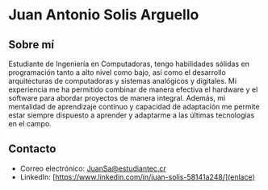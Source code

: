 # Juan Antonio Solis Arguello

## Sobre mí

Estudiante de Ingeniería en Computadoras, tengo habilidades sólidas en programación tanto a alto nivel como bajo, así como el desarrollo arquitecturas de computadoras y sistemas analógicos y digitales. Mi experiencia me ha permitido combinar de manera efectiva el hardware y el software para abordar proyectos de manera integral. Además, mi mentalidad de aprendizaje continuo y capacidad de adaptación me permite estar siempre dispuesto a aprender y adaptarme a las últimas tecnologías en el campo.


## Contacto

- Correo electrónico: JuanSa@estudiantec.cr
- LinkedIn: [https://www.linkedin.com/in/juan-solis-58141a248/](enlace)






<!--
**JUARSO/JUARSO** is a ✨ _special_ ✨ repository because its `README.md` (this file) appears on your GitHub profile.

Here are some ideas to get you started:

- 🔭 I’m currently working on ...
- 🌱 I’m currently learning ...
- 👯 I’m looking to collaborate on ...
- 🤔 I’m looking for help with ...
- 💬 Ask me about ...
- 📫 How to reach me: ...
- 😄 Pronouns: ...
- ⚡ Fun fact: ...
-->

